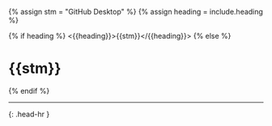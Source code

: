 <!-- _includes/docs/env/github-desktop/ -->

{% assign stm = "GitHub Desktop" %}
{% assign heading = include.heading %}

{% if heading %}
<{{heading}}>{{stm}}</{{heading}}>
{% else %}
<h1>{{stm}}</h1>
{% endif %}
<hr>{: .head-hr }
